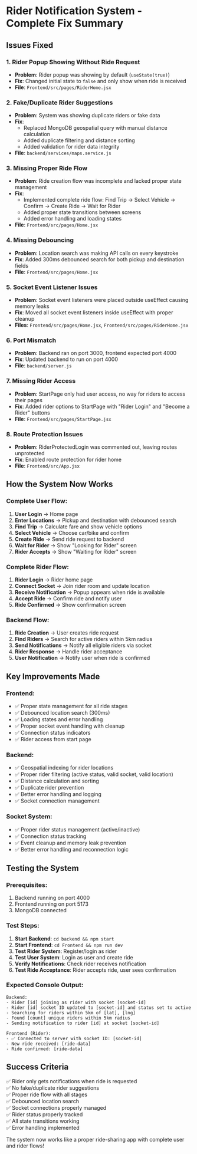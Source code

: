 # Rider Notification System - Complete Fix Summary

## Issues Fixed

### 1. **Rider Popup Showing Without Ride Request**

- **Problem**: Rider popup was showing by default (`useState(true)`)
- **Fix**: Changed initial state to `false` and only show when ride is received
- **File**: `Frontend/src/pages/RiderHome.jsx`

### 2. **Fake/Duplicate Rider Suggestions**

- **Problem**: System was showing duplicate riders or fake data
- **Fix**:
  - Replaced MongoDB geospatial query with manual distance calculation
  - Added duplicate filtering and distance sorting
  - Added validation for rider data integrity
- **File**: `backend/services/maps.service.js`

### 3. **Missing Proper Ride Flow**

- **Problem**: Ride creation flow was incomplete and lacked proper state management
- **Fix**:
  - Implemented complete ride flow: Find Trip → Select Vehicle → Confirm → Create Ride → Wait for Rider
  - Added proper state transitions between screens
  - Added error handling and loading states
- **File**: `Frontend/src/pages/Home.jsx`

### 4. **Missing Debouncing**

- **Problem**: Location search was making API calls on every keystroke
- **Fix**: Added 300ms debounced search for both pickup and destination fields
- **File**: `Frontend/src/pages/Home.jsx`

### 5. **Socket Event Listener Issues**

- **Problem**: Socket event listeners were placed outside useEffect causing memory leaks
- **Fix**: Moved all socket event listeners inside useEffect with proper cleanup
- **Files**: `Frontend/src/pages/Home.jsx`, `Frontend/src/pages/RiderHome.jsx`

### 6. **Port Mismatch**

- **Problem**: Backend ran on port 3000, frontend expected port 4000
- **Fix**: Updated backend to run on port 4000
- **File**: `backend/server.js`

### 7. **Missing Rider Access**

- **Problem**: StartPage only had user access, no way for riders to access their pages
- **Fix**: Added rider options to StartPage with "Rider Login" and "Become a Rider" buttons
- **File**: `Frontend/src/pages/StartPage.jsx`

### 8. **Route Protection Issues**

- **Problem**: RiderProtectedLogin was commented out, leaving routes unprotected
- **Fix**: Enabled route protection for rider home
- **File**: `Frontend/src/App.jsx`

## How the System Now Works

### **Complete User Flow:**

1. **User Login** → Home page
2. **Enter Locations** → Pickup and destination with debounced search
3. **Find Trip** → Calculate fare and show vehicle options
4. **Select Vehicle** → Choose car/bike and confirm
5. **Create Ride** → Send ride request to backend
6. **Wait for Rider** → Show "Looking for Rider" screen
7. **Rider Accepts** → Show "Waiting for Rider" screen

### **Complete Rider Flow:**

1. **Rider Login** → Rider home page
2. **Connect Socket** → Join rider room and update location
3. **Receive Notification** → Popup appears when ride is available
4. **Accept Ride** → Confirm ride and notify user
5. **Ride Confirmed** → Show confirmation screen

### **Backend Flow:**

1. **Ride Creation** → User creates ride request
2. **Find Riders** → Search for active riders within 5km radius
3. **Send Notifications** → Notify all eligible riders via socket
4. **Rider Response** → Handle rider acceptance
5. **User Notification** → Notify user when ride is confirmed

## Key Improvements Made

### **Frontend:**

- ✅ Proper state management for all ride stages
- ✅ Debounced location search (300ms)
- ✅ Loading states and error handling
- ✅ Proper socket event handling with cleanup
- ✅ Connection status indicators
- ✅ Rider access from start page

### **Backend:**

- ✅ Geospatial indexing for rider locations
- ✅ Proper rider filtering (active status, valid socket, valid location)
- ✅ Distance calculation and sorting
- ✅ Duplicate rider prevention
- ✅ Better error handling and logging
- ✅ Socket connection management

### **Socket System:**

- ✅ Proper rider status management (active/inactive)
- ✅ Connection status tracking
- ✅ Event cleanup and memory leak prevention
- ✅ Better error handling and reconnection logic

## Testing the System

### **Prerequisites:**

1. Backend running on port 4000
2. Frontend running on port 5173
3. MongoDB connected

### **Test Steps:**

1. **Start Backend**: `cd backend && npm start`
2. **Start Frontend**: `cd Frontend && npm run dev`
3. **Test Rider System**: Register/login as rider
4. **Test User System**: Login as user and create ride
5. **Verify Notifications**: Check rider receives notification
6. **Test Ride Acceptance**: Rider accepts ride, user sees confirmation

### **Expected Console Output:**

```
Backend:
- Rider [id] joining as rider with socket [socket-id]
- Rider [id] socket ID updated to [socket-id] and status set to active
- Searching for riders within 5km of [lat], [lng]
- Found [count] unique riders within 5km radius
- Sending notification to rider [id] at socket [socket-id]

Frontend (Rider):
- ✅ Connected to server with socket ID: [socket-id]
- New ride received: [ride-data]
- Ride confirmed: [ride-data]
```

## Success Criteria

✅ Rider only gets notifications when ride is requested  
✅ No fake/duplicate rider suggestions  
✅ Proper ride flow with all stages  
✅ Debounced location search  
✅ Socket connections properly managed  
✅ Rider status properly tracked  
✅ All state transitions working  
✅ Error handling implemented

The system now works like a proper ride-sharing app with complete user and rider flows!
